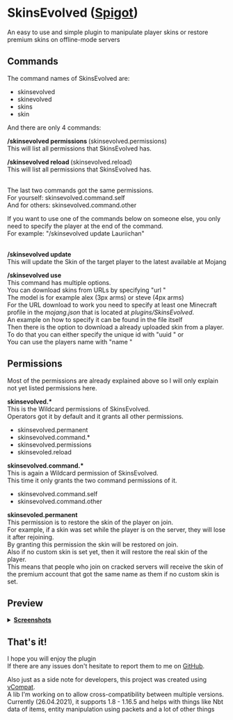 # SkinsEvolved ([Spigot](https://www.spigotmc.org/resources/91756/))
  
An easy to use and simple plugin to manipulate player skins 
or restore premium skins on offline-mode servers


## Commands

The command names of SkinsEvolved are:
- skinsevolved
- skinevolved
- skins
- skin

And there are only 4 commands:

<B>/skinsevolved permissions </B>(skinsevolved.permissions)<br>
This will list all permissions that SkinsEvolved has.

<B>/skinsevolved reload </B>(skinsevolved.reload)<br>
This will list all permissions that SkinsEvolved has.<br><br>

The last two commands got the same permissions.<br>
For yourself: skinsevolved.command.self<br>
And for others: skinsevolved.command.other<br>

If you want to use one of the commands below on someone else, you only need to specify the player at the end of the command.<br>
For example: "/skinsevolved update Lauriichan"<br><br>

<B>/skinsevolved update</B><br>
This will update the Skin of the target player to the latest available at Mojang

<B>/skinsevolved use</B><br>
This command has multiple options.<br>
You can download skins from URLs by specifying "url <URL> <Model>"<br>
The model is for example alex (3px arms) or steve (4px arms)<br>
For the URL download to work you need to specify at least one Minecraft profile in the <i>mojang.json</i> that is located at <i>plugins/SkinsEvolved</i>.<br>
An example on how to specify it can be found in the file itself<br>
Then there is the option to download a already uploaded skin from a player.<br>
To do that you can either specify the unique id with "uuid <UniqueId>" or<br>
You can use the players name with "name <PlayerName>"<br>

## Permissions

Most of the permissions are already explained above so I will only explain not yet listed permissions here.

<B>skinsevolved.*</B><br>
This is the Wildcard permissions of SkinsEvolved.<br>
Operators got it by default and it grants all other permissions.
- skinsevolved.permanent
- skinsevolved.command.*
- skinsevolved.permissions
- skinsevoled.reload

<B>skinsevolved.command.*</B><br>
This is again a Wildcard permission of SkinsEvolved.<br>
This time it only grants the two command permissions of it.
- skinsevolved.command.self
- skinsevolved.command.other

<B>skinsevoled.permanent</B><br>
This permission is to restore the skin of the player on join.<br>
For example, if a skin was set while the player is on the server, they will lose it after rejoining.<br>
By granting this permission the skin will be restored on join.<br>
Also if no custom skin is set yet, then it will restore the real skin of the player.<br>
This means that people who join on cracked servers will receive the skin of the premium account that got the same name as them if no custom skin is set.

## Preview

<details>
  <summary><a href="Screenshots"><strong>Screenshots</strong></a></summary>
  <img src="images/PreviewName.png">
  <img src="images/PreviewUUID.png">
  <img src="images/PreviewUrl.png">
</details>


## That's it!

I hope you will enjoy the plugin<br>
If there are any issues don't hesitate to report them to me on [GitHub](https://github.com/Lauriichan/SkinsEvolved/issues).

Also just as a side note for developers, this project was created using [vCompat](https://github.com/SourceWriters/vCompat).<br>
A lib I'm working on to allow cross-compatibility between multiple versions.<br>
Currently (26.04.2021), it supports 1.8 - 1.16.5 and helps with things like Nbt data of items, entity manipulation using packets and a lot of other things

